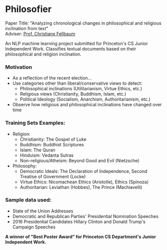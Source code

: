 # Philosofier
Paper Title: "Analyzing chronological changes in philosophical and religious inclination from text"  
Adviser: [Prof. Christiane Fellbaum](https://www.cs.princeton.edu/~fellbaum/)

An NLP machine learning project submitted for Princeton's CS Junior Independent Work. Classifies textual documents based on their philosophical and religion inclination.

### Motivation
- As a reflection of the recent election…
- Use categories other than liberal/conservative views to detect:
  - Philosophical inclinations (Utilitarianism, Virtue Ethics, etc.)
  - Religious views (Christianity, Buddhism, Islam, etc.)
  - Political Ideology (Socialism, Anarchism, Authoritarianism, etc.)
- Observe how religious and philosophical inclinations have changed over time

### Training Sets Examples:
- Religion:
  - Christianity: The Gospel of Luke
  - Buddhism: Buddhist Scriptures
  - Islam: The Quran
  - Hinduism: Vedanta Sutras
  - Non-religious/Atheism: Beyond Good and Evil (Nietzsche)
- Philosophy:
  - Democratic Ideals: The Declaration of Independence, Second Treatise of Government (Locke)
  - Virtue Ethics: Nicomachean Ethics (Aristotle), Ethics (Spinoza)
  - Authoritarian: Leviathan (Hobbes), The Prince (Machiavelli)

### Sample data used:
- State of the Union Addresses
- Democratic and Republican Parties' Presidential Nomination Speeches
- 2016 Presidential Candidates Hillary Clinton and Donald Trump's Campaign Speeches


**A winner of "Best Poster Award" for Princeton CS Department's Junior Independent Work.**  
